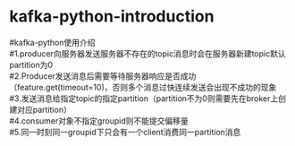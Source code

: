 # kafka-python-introduction

#kafka-python使用介绍  
#1.producer向服务器发送服务器不存在的topic消息时会在服务器新建topic默认partition为0  
#2.Producer发送消息后需要等待服务器响应是否成功（feature.get(timeout=10)，否则多个消息过快连续发送会出现不成功的现象  
#3.发送消息给指定topic的指定partition（partition不为0则需要先在broker上创建对应partition）  
#4.consumer对象不指定groupid则不能提交偏移量  
#5.同一时刻同一groupid下只会有一个client消费同一partition消息  
